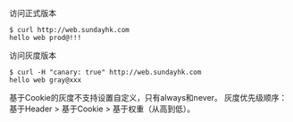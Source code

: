 访问正式版本
```
$ curl http://web.sundayhk.com
hello web prod@!!!
```
访问灰度版本
```
$ curl -H "canary: true" http://web.sundayhk.com
hello web gray@xxx
```

基于Cookie的灰度不支持设置自定义，只有always和never。
灰度优先级顺序：基于Header > 基于Cookie > 基于权重（从高到低）。

